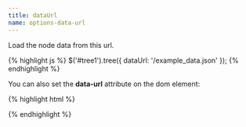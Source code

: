 ```yaml
---
title: dataUrl
name: options-data-url
---
```


Load the node data from this url.

{% highlight js %}
$('#tree1').tree({
   dataUrl: '/example_data.json' 
});
{% endhighlight %}

You can also set the **data-url** attribute on the dom element:

{% highlight html %}
<div id="tree1" data-url="/example_data.json"></div>
<script>
    $('#tree1').tree();
</script>
{% endhighlight %}
